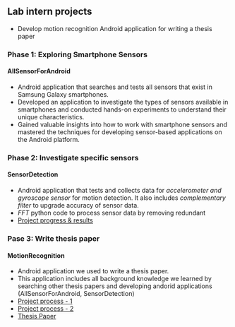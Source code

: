 ## Lab intern projects
- Develop motion recognition Android application for writing a thesis paper

### Phase 1: Exploring Smartphone Sensors
#### AllSensorForAndroid
- Android application that searches and tests all sensors that exist in Samsung Galaxy smartphones.
- Developed an application to investigate the types of sensors available in smartphones and conducted hands-on experiments to understand their unique characteristics. 
- Gained valuable insights into how to work with smartphone sensors and mastered the techniques for developing sensor-based applications on the Android platform.

### Phase 2: Investigate specific sensors
#### SensorDetection
- Android application that tests and collects data for *accelerometer and gyroscope sensor* for motion detection. It also includes *complementary filter* to upgrade accuracy of sensor data.
- *FFT* python code to process sensor data by removing redundant
- [Project progress & results](https://github.com/eunhwa99/Lab-Intern/tree/master/SensorDetection/Documents)

### Pase 3: Write thesis paper
#### MotionRecognition
 - Android application we used to write a thesis paper.
 - This application includes all background knowledge we learned by searching other thesis papers and developing andorid applications (AllSensorForAndroid, SensorDetection)
 - [Project process - 1](https://github.com/eunhwa99/Lab-Intern/blob/master/MotionRecognition/Documents/All%20the%20Sensors%20in%20Our%20Smartphones%20IISL.pdf)
 - [Project process - 2](https://github.com/eunhwa99/Lab-Intern/blob/master/MotionRecognition/Documents/All%20the%20Sensors%20in%20Our%20Smartphones%20IISL-2.pdf)
 - [Thesis Paper](https://github.com/eunhwa99/Lab-Intern/blob/master/MotionRecognition/Documents/KCI_FI002740831.pdf)

